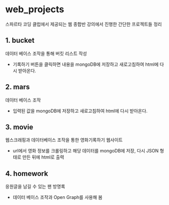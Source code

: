 # web_projects
 
 스파르타 코딩 클럽에서 제공되는 웹 종합반 강의에서 진행한 간단한 프로젝트들 정리
 
## 1. bucket

데이터 베이스 조작을 통해 버킷 리스트 작성

- 기록하기 버튼을 클릭하면 내용을 mongoDB에 저장하고 새로고침하여 html에 다시 받아온다. 

## 2. mars 

데이터 베이스 조작

- 입력된 값을 mongoDB에 저장하고 새로고침하여 html에 다시 받아온다. 

## 3. movie

웹스크래핑과 데이터베이스 조작을 통한 영화기록하기 웹사이트

- url에서 영화 정보를 크롤링하고 해당 데이터를 mongoDB에 저장, 다시 JSON 형태로 만든 뒤에 html로 출력

## 4. homework

응원글을 남길 수 있는 팬 방명록

- 데이터 베이스 조작과 Open Graph를 사용해 봄
